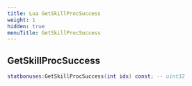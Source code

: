 ```yaml
---
title: Lua GetSkillProcSuccess
weight: 1
hidden: true
menuTitle: GetSkillProcSuccess
---
```

## GetSkillProcSuccess
```lua
statbonuses:GetSkillProcSuccess(int idx) const; -- uint32
```